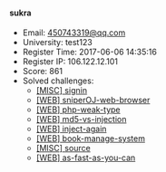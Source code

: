 #### sukra  

* Email: 450743319@qq.com  
* University: test123  
* Register Time: 2017-06-06 14:35:16  
* Register IP: 106.122.12.101  
* Score: 861  
* Solved challenges: 
  * [[MISC] signin](https://github.com/SniperOJ/Challenges/blob/master/misc/signin.json)  
  * [[WEB] sniperOJ-web-browser](https://github.com/SniperOJ/Challenges/blob/master/web/sniperOJ-web-browser.json)  
  * [[WEB] php-weak-type](https://github.com/SniperOJ/Challenges/blob/master/web/php-weak-type.json)  
  * [[WEB] md5-vs-injection](https://github.com/SniperOJ/Challenges/blob/master/web/md5-vs-injection.json)  
  * [[WEB] inject-again](https://github.com/SniperOJ/Challenges/blob/master/web/inject-again.json)  
  * [[WEB] book-manage-system](https://github.com/SniperOJ/Challenges/blob/master/web/book-manage-system.json)  
  * [[MISC] source](https://github.com/SniperOJ/Challenges/blob/master/misc/source.json)  
  * [[WEB] as-fast-as-you-can](https://github.com/SniperOJ/Challenges/blob/master/web/as-fast-as-you-can.json)  

